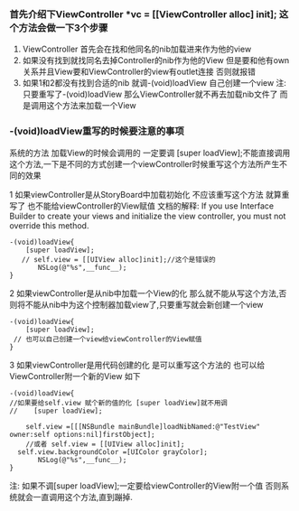 
### 首先介绍下ViewController *vc = [[ViewController alloc] init]; 这个方法会做一下3个步骤
1. ViewController 首先会在找和他同名的nib加载进来作为他的view
2. 如果没有找到就找同名去掉Controller的nib作为他的View 但是要和他有own关系并且View要和ViewController的view有outlet连接 否则就报错
3. 如果1和2都没有找到合适的nib 就调-(void)loadView 自己创建一个view 
  注:只要重写了-(void)loadView 那么ViewController就不再去加载nib文件了 而是调用这个方法来加载一个View 
  
### -(void)loadView重写的时候要注意的事项
系统的方法 加载View的时候会调用的 一定要调 [super loadView];不能直接调用这个方法,一下是不同的方式创建一个viewController时候重写这个方法所产生不同的效果

1 如果viewController是从StoryBoard中加载初始化 不应该重写这个方法 就算重写了 也不能给viewController的View赋值 文档的解释: If you use Interface Builder to create your views and initialize the view controller, you must not override this method. 

```
-(void)loadView{
    [super loadView];
   // self.view = [[UIView alloc]init];//这个是错误的 
       NSLog(@"%s",__func__);
}

```

2 如果viewController是从nib中加载一个View的化 那么就不能从写这个方法,否则将不能从nib中为这个控制器加载view了,只要重写就会新创建一个view

```
-(void)loadView{
    [super loadView];
 // 也可以自己创建一个view给viewController的View赋值
}
```

3 如果viewController是用代码创建的化 是可以重写这个方法的 也可以给ViewController附一个新的View 如下


```
-(void)loadView{
//如果要给self.view 赋个新的值的化 [super loadView]就不用调
//    [super loadView];

    self.view =[[[NSBundle mainBundle]loadNibNamed:@"TestView" owner:self options:nil]firstObject];
    //或者 self.view = [[UIView alloc]init];
  self.view.backgroundColor =[UIColor grayColor];
       NSLog(@"%s",__func__);
}
```
   注: 如果不调[super loadView];一定要给viewController的View附一个值 否则系统就会一直调用这个方法,直到蹦掉.

